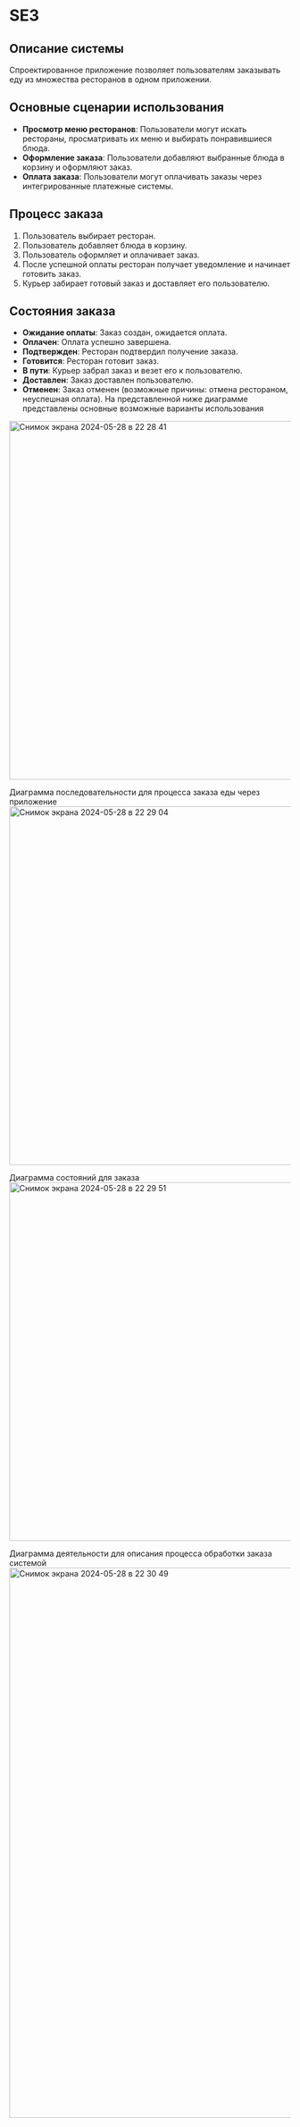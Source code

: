 # SE3

## Описание системы
Спроектированное приложение позволяет пользователям заказывать еду из множества ресторанов в одном приложении.

## Основные сценарии использования
- **Просмотр меню ресторанов**: Пользователи могут искать рестораны, просматривать их меню и выбирать понравившиеся блюда.
- **Оформление заказа**: Пользователи добавляют выбранные блюда в корзину и оформляют заказ.
- **Оплата заказа**: Пользователи могут оплачивать заказы через интегрированные платежные системы.

## Процесс заказа
1. Пользователь выбирает ресторан.
2. Пользователь добавляет блюда в корзину.
3. Пользователь оформляет и оплачивает заказ.
4. После успешной оплаты ресторан получает уведомление и начинает готовить заказ.
5. Курьер забирает готовый заказ и доставляет его пользователю.

## Состояния заказа
- **Ожидание оплаты**: Заказ создан, ожидается оплата.
- **Оплачен**: Оплата успешно завершена.
- **Подтвержден**: Ресторан подтвердил получение заказа.
- **Готовится**: Ресторан готовит заказ.
- **В пути**: Курьер забрал заказ и везет его к пользователю.
- **Доставлен**: Заказ доставлен пользователю.
- **Отменен**: Заказ отменен (возможные причины: отмена рестораном, неуспешная оплата).
На представленной ниже диаграмме представлены основные возможные варианты использования
<img width="642" alt="Снимок экрана 2024-05-28 в 22 28 41" src="https://github.com/nmnl256/SE3/assets/148970482/27a3d016-dc6b-42af-880d-fba47af703ea">

Диаграмма последовательности для процесса заказа еды через приложение
<img width="642" alt="Снимок экрана 2024-05-28 в 22 29 04" src="https://github.com/nmnl256/SE3/assets/148970482/1d99c462-45f6-4545-9e12-12a35e7af0c3">

Диаграмма состояний для заказа
<img width="642" alt="Снимок экрана 2024-05-28 в 22 29 51" src="https://github.com/nmnl256/SE3/assets/148970482/fd58b819-8187-4e63-9ea4-293d964f5d5f">

Диаграмма деятельности для описания процесса обработки заказа системой
<img width="985" alt="Снимок экрана 2024-05-28 в 22 30 49" src="https://github.com/nmnl256/SE3/assets/148970482/9da3ab93-565b-4bb3-a3d8-ff374661ac15">


